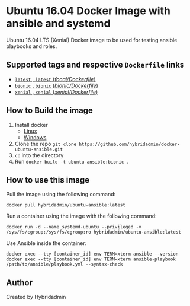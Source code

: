 # Ubuntu 16.04 Docker Image with ansible and systemd

Ubuntu 16.04 LTS (Xenial) Docker image to be used for testing ansible playbooks and roles.

## Supported tags and respective `Dockerfile` links

- [`latest` , `latest` (*focal/Dockerfile*)](https://github.com/hybridadmin/docker-ubuntu-ansible/tree/main/focal/Dockerfile)
- [`bionic` , `bionic` (*bionic/Dockerfile*)](https://github.com/hybridadmin/docker-ubuntu-ansible/tree/main/bionic/Dockerfile)
- [`xenial` , `xenial` (*xenial/Dockerfile*)](https://github.com/hybridadmin/docker-ubuntu-ansible/tree/main/xenial/Dockerfile)

## How to Build the image

1. Install docker
   * [Linux](https://docs.docker.com/engine/install/)
   * [Windows](https://docs.docker.com/docker-for-windows/install/)
2. Clone the repo `git clone https://github.com/hybridadmin/docker-ubuntu-ansible.git`
3. `cd` into the directory
4. Run `docker build -t ubuntu-ansible:bionic .`

## How to use this image

Pull the image using the following command:
```console
docker pull hybridadmin/ubuntu-ansible:latest
```

Run a container using the image with the following command:
```console
docker run -d --name systemd-ubuntu --privileged -v /sys/fs/cgroup:/sys/fs/cgroup:ro hybridadmin/ubuntu-ansible:latest
```

Use Ansible inside the container:
```console
docker exec --tty [container_id] env TERM=xterm ansible --version
docker exec --tty [container_id] env TERM=xterm ansible-playbook /path/to/ansible/playbook.yml --syntax-check
```

## Author

Created by Hybridadmin
